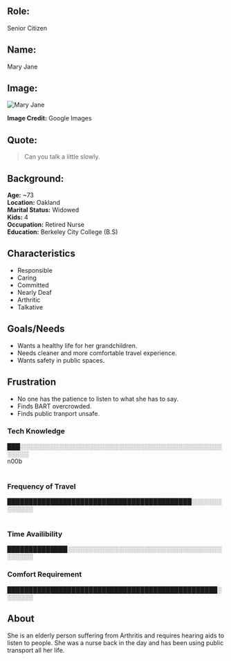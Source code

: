 
## Role:
Senior Citizen
## Name:
Mary Jane
## Image: 
![Mary Jane](https://media1.popsugar-assets.com/files/thumbor/DRz3_SJ1LV3Q5wbJ6q4KmzY2DCs/fit-in/2048xorig/filters:format_auto-!!-:strip_icc-!!-/2014/02/28/030/n/1922441/d3d5bf4b238702bc_shutterstock_73696786.jpg)

**Image Credit:**
Google Images
## Quote:

> Can you talk a little slowly.

## Background:
**Age:** ~73<br> 
**Location:** Oakland<br> 
**Marital Status:** Widowed<br> 
**Kids:** 4<br> 
**Occupation:** Retired Nurse<br> 
**Education:** Berkeley City College (B.S)

## Characteristics
* Responsible
* Caring
* Committed
* Nearly Deaf
* Arthritic
* Talkative

## Goals/Needs

* Wants a healthy life for her grandchildren.
* Needs cleaner and more comfortable travel experience.
* Wants safety in public spaces.

## Frustration

* No one has the patience to listen to what she has to say.
* Finds BART overcrowded.
* Finds public tranport unsafe.


### Tech Knowledge
███░░░░░░░░░░░░░░░░░░░░░░░░░░░░░░░░░░░░░░░░░░░░░░░░░░░░<br> 
n00b                                                                                                                          

### Frequency of Travel
                                      
███████████████████████████████████████████░░░░░░░░░░░░░<br> 
                                                                                                              

### Time Availibility
██████████████░░░░░░░░░░░░░░░░░░░░░░░░░░░░░░░░░░░░░░░░░░<br> 


### Comfort Requirement
█████████████████████████████████████████████████░░░░░░░<br> 



## About

She is an elderly person suffering from Arthritis and requires hearing aids to listen to people. She was a nurse back in the day and has been using public transport all her life.
